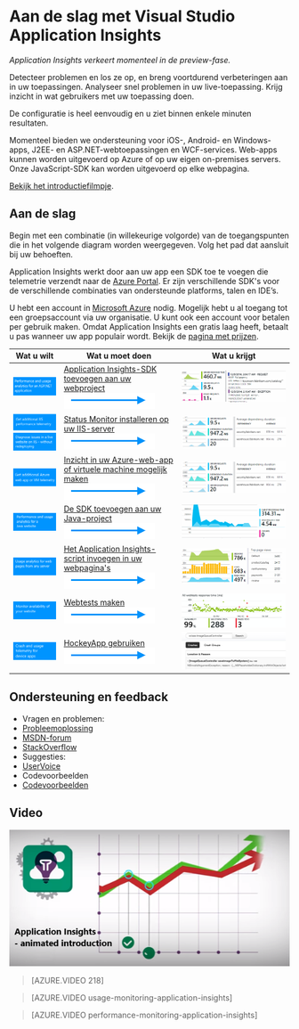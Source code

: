 <properties
    pageTitle="Aan de slag met Visual Studio Application Insights | Microsoft Azure"
    description="Analyseer met Visual Studio Application Insights gebruik, beschikbaarheid en prestaties van uw on-premises webtoepassing of Microsoft Azure-webtoepassing."
    services="application-insights"
    documentationCenter=""
    authors="alancameronwills"
    manager="douge"/>

<tags
    ms.service="application-insights"
    ms.workload="tbd"
    ms.tgt_pltfrm="ibiza"
    ms.devlang="na"
    ms.topic="hero-article"
    ms.date="06/06/2016"
    ms.author="awills"/>

# Aan de slag met Visual Studio Application Insights

*Application Insights verkeert momenteel in de preview-fase.*

Detecteer problemen en los ze op, en breng voortdurend verbeteringen aan in uw toepassingen. Analyseer snel problemen in uw live-toepassing. Krijg inzicht in wat gebruikers met uw toepassing doen.

De configuratie is heel eenvoudig en u ziet binnen enkele minuten resultaten.

Momenteel bieden we ondersteuning voor iOS-, Android- en Windows-apps, J2EE- en ASP.NET-webtoepassingen en WCF-services. Web-apps kunnen worden uitgevoerd op Azure of op uw eigen on-premises servers. Onze JavaScript-SDK kan worden uitgevoerd op elke webpagina.

[Bekijk het introductiefilmpje](https://www.youtube.com/watch?v=fX2NtGrh-Y0).

## Aan de slag

Begin met een combinatie (in willekeurige volgorde) van de toegangspunten die in het volgende diagram worden weergegeven. Volg het pad dat aansluit bij uw behoeften.

Application Insights werkt door aan uw app een SDK toe te voegen die telemetrie verzendt naar de [Azure Portal](https://portal.azure.com). Er zijn verschillende SDK's voor de verschillende combinaties van ondersteunde platforms, talen en IDE’s.

U hebt een account in [Microsoft Azure](http://azure.com) nodig. Mogelijk hebt u al toegang tot een groepsaccount via uw organisatie. U kunt ook een account voor betalen per gebruik maken. Omdat Application Insights een gratis laag heeft, betaalt u pas wanneer uw app populair wordt. Bekijk de [pagina met prijzen](https://azure.microsoft.com/pricing/details/application-insights/).

Wat u wilt | Wat u moet doen | Wat u krijgt
---|---|---
 <a href="app-insights-asp-net.md">![ASP.NET](./media/app-insights-get-started/appinsights-gs-i-01-perf.png)</a> | <a href="app-insights-asp-net.md">Application Insights-SDK toevoegen aan uw webproject</a> <br/> ![hiermee krijgt u](./media/app-insights-get-started/appinsights-00arrow.png) | <a href="app-insights-asp-net.md">![Bewaking van prestaties en gebruik](./media/app-insights-get-started/appinsights-gs-r-01-perf.png)</a>
<a href="app-insights-monitor-performance-live-website-now.md">![ASP.NET-website al actief](./media/app-insights-get-started/appinsights-gs-i-04-red2.png)</a><br/><a href="app-insights-monitor-performance-live-website-now.md">![Bewaking van afhankelijkheid en prestaties](./media/app-insights-get-started/appinsights-gs-i-03-red.png)</a>|<a href="app-insights-monitor-performance-live-website-now.md">Status Monitor installeren op uw IIS-server</a> <br/> ![hiermee krijgt u](./media/app-insights-get-started/appinsights-00arrow.png) | <a href="app-insights-monitor-performance-live-website-now.md">![Bewaking van ASP.NET-afhankelijkheid](./media/app-insights-get-started/appinsights-gs-r-03-red.png)</a>
<a href="insights-perf-analytics.md">![Azure-web-app of virtuele machine](./media/app-insights-get-started/appinsights-gs-i-10-azure.png)</a>|<a href="insights-perf-analytics.md">Inzicht in uw Azure-web-app of virtuele machine mogelijk maken</a> <br/> ![hiermee krijgt u](./media/app-insights-get-started/appinsights-00arrow.png) | <a href="insights-perf-analytics.md">![Bewaking van afhankelijkheid en prestaties](./media/app-insights-get-started/appinsights-gs-r-03-red.png)</a>
<a href="app-insights-java-get-started.md">![Java](./media/app-insights-get-started/appinsights-gs-i-11-java.png)</a>|<a href="app-insights-java-get-started.md">De SDK toevoegen aan uw Java-project</a><br/>![hiermee krijgt u](./media/app-insights-get-started/appinsights-00arrow.png) | <a href="app-insights-java-get-started.md">![Bewaking van prestaties en gebruik](./media/app-insights-get-started/appinsights-gs-r-10-java.png)</a>
<a href="app-insights-web-track-usage.md">![JavaScript](./media/app-insights-get-started/appinsights-gs-i-02-usage.png)</a>|<a href="app-insights-web-track-usage.md">Het Application Insights-script invoegen in uw webpagina's</a><br/>![hiermee krijgt u](./media/app-insights-get-started/appinsights-00arrow.png) | <a href="app-insights-web-track-usage.md">![browserprestaties en paginaweergaven](./media/app-insights-get-started/appinsights-gs-r-02-usage.png)</a>
<a href="app-insights-monitor-web-app-availability.md">![Beschikbaarheid](./media/app-insights-get-started/appinsights-gs-i-05-avail.png)</a>|<a href="app-insights-monitor-web-app-availability.md">Webtests maken</a><br/>![hiermee krijgt u](./media/app-insights-get-started/appinsights-00arrow.png) | <a href="app-insights-monitor-web-app-availability.md">![Beschikbaarheid](./media/app-insights-get-started/appinsights-gs-r-05-avail.png)</a>
<a href="app-insights-platforms.md">![iOS-, Android- en Windows-apparaten](./media/app-insights-get-started/appinsights-gs-i-07-device.png)</a>|<a href="http://hockeyapp.net">HockeyApp gebruiken</a><br/>![hiermee krijgt u](./media/app-insights-get-started/appinsights-00arrow.png) | <a href="http://hockeyapp.net">![Gegevens over crashes en gebruik](./media/app-insights-get-started/appinsights-gs-r-06-device.png)</a>

## Ondersteuning en feedback


* Vragen en problemen:
 * [Probleemoplossing][qna]
 * [MSDN-forum](https://social.msdn.microsoft.com/Forums/vstudio/en-US/home?forum=ApplicationInsights)
 * [StackOverflow](http://stackoverflow.com/questions/tagged/ms-application-insights)
* Suggesties:
 * [UserVoice](https://visualstudio.uservoice.com/forums/357324)
* Codevoorbeelden
 * [Codevoorbeelden](app-insights-code-samples.md)



## <a name="video"></a>Video

[![AInleiding met animatie](./media/app-insights-get-started/video-front-1.png)](https://www.youtube.com/watch?v=fX2NtGrh-Y0)

> [AZURE.VIDEO 218]

> [AZURE.VIDEO usage-monitoring-application-insights]

> [AZURE.VIDEO performance-monitoring-application-insights]



<!--Link references-->

[qna]: app-insights-troubleshoot-faq.md



<!--HONumber=ago16_HO4-->


